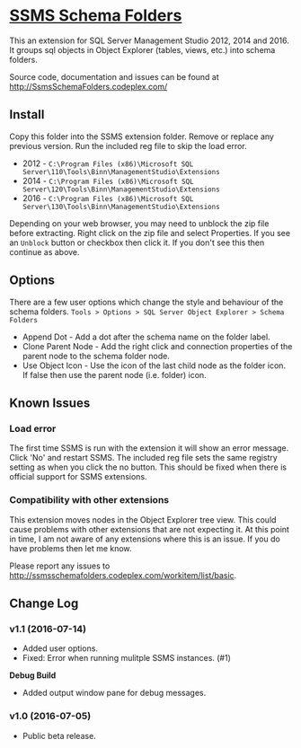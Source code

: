 
# [SSMS Schema Folders](http://ssmsschemafolders.codeplex.com/)

This an extension for SQL Server Management Studio 2012, 2014 and 2016.
It groups sql objects in Object Explorer (tables, views, etc.) into schema folders.

Source code, documentation and issues can be found at <http://SsmsSchemaFolders.codeplex.com/>

## Install

Copy this folder into the SSMS extension folder. Remove or replace any previous version.
Run the included reg file to skip the load error.

* 2012 - `C:\Program Files (x86)\Microsoft SQL Server\110\Tools\Binn\ManagementStudio\Extensions`
* 2014 - `C:\Program Files (x86)\Microsoft SQL Server\120\Tools\Binn\ManagementStudio\Extensions`
* 2016 - `C:\Program Files (x86)\Microsoft SQL Server\130\Tools\Binn\ManagementStudio\Extensions`

Depending on your web browser, you may need to unblock the zip file before extracting.
Right click on the zip file and select Properties. 
If you see an `Unblock` button or checkbox then click it. 
If you don't see this then continue as above.

## Options

There are a few user options which change the style and behaviour of the schema folders.
`Tools > Options > SQL Server Object Explorer > Schema Folders`

* Append Dot - Add a dot after the schema name on the folder label.
* Clone Parent Node - Add the right click and connection properties of the parent node to the schema folder node.
* Use Object Icon - Use the icon of the last child node as the folder icon. If false then use the parent node (i.e. folder) icon.

## Known Issues

### Load error
The first time SSMS is run with the extension it will show an error message. Click 'No' and restart SSMS. The included reg file sets the same registry setting as when you click the no button.
This should be fixed when there is official support for SSMS extensions.

### Compatibility with other extensions
This extension moves nodes in the Object Explorer tree view. This could cause problems with other extensions that are not expecting it. At this point in time, I am not aware of any extensions where this is an issue. If you do have problems then let me know.

Please report any issues to <http://ssmsschemafolders.codeplex.com/workitem/list/basic>.

## Change Log

### v1.1 (2016-07-14)
* Added user options.
* Fixed: Error when running mulitple SSMS instances. (#1)

**Debug Build**
* Added output window pane for debug messages.

### v1.0 (2016-07-05)
* Public beta release.
